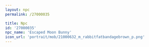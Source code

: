 ```yaml
---
layout: npc
permalink: /27000035

title: Npc
id: '27000035'
npc_name: 'Escaped Moon Bunny'
icon_url: 'portrait/mob/21000632_m_rabbitfatbandagebrown_p.png'
---
```

